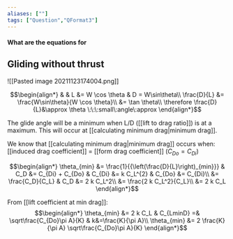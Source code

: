 ```yaml
---
aliases: [""]
tags: ["Question","QFormat3"]
---
```


#### What are the equations for
## Gliding without thrust

![[Pasted image 20211123174004.png]]

$$\begin{align*}
   & & L &= W \cos \theta & D = W\sin\theta\\
\frac{D}{L} &= \frac{W\sin\theta}{W \cos \theta}\\
&= \tan \theta\\
\therefore \frac{D}{L}&\approx \theta \:\:\:small\:angle\:approx
\end{align*}$$

The glide angle will be a minimum when L/D ([[lift to drag ratio]]) is at a maximum. This will occur at [[calculating minimum drag|minimum drag]].

We know that [[calculating minimum drag|minimum drag]] occurs when: [[induced drag coefficient]] = [[form drag coefficient]] ($C_{Do}=C_{Di}$)

$$\begin{align*}
  \theta_{min} &= \frac{1}{{\left(\frac{D}{L}\right)_{min}}} & C_D &= C_{Di} + C_{Do} & C_{Di} &= k C_L^{2} & C_{Do} &= C_{Di}\\
 &= \frac{C_D}{C_L} & C_D &= 2 k C_L^2\\
 &= \frac{2 k C_L^2}{C_L}\\
&= 2 k C_L
\end{align*}$$

From [[lift coefficient at min drag]]:
$$\begin{align*}
   \theta_{min} &= 2 k C_L & C_{LminD} =& \sqrt\frac{C_{Do}\pi A}{K} & k&=\frac{K}{\pi A}\\
\theta_{min} &= 2 \frac{K}{\pi A} \sqrt\frac{C_{Do}\pi A}{K}
\end{align*}$$
